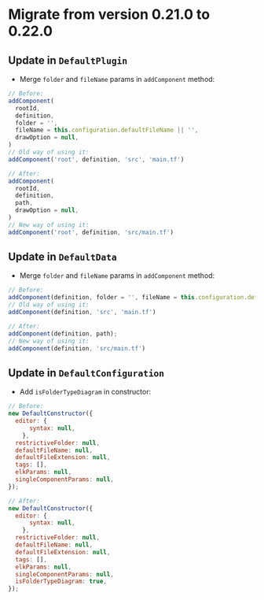 # Migrate from version 0.21.0 to 0.22.0

## Update in `DefaultPlugin`

- Merge `folder` and `fileName` params in `addComponent` method:

```js
// Before:
addComponent(
  rootId,
  definition,
  folder = '',
  fileName = this.configuration.defaultFileName || '',
  drawOption = null,
)
// Old way of using it:
addComponent('root', definition, 'src', 'main.tf')

// After:
addComponent(
  rootId,
  definition,
  path,
  drawOption = null,
)
// New way of using it:
addComponent('root', definition, 'src/main.tf')
```

## Update in `DefaultData`

- Merge `folder` and `fileName` params in `addComponent` method:

```js
// Before:
addComponent(definition, folder = '', fileName = this.configuration.defaultFileName || '')
// Old way of using it:
addComponent(definition, 'src', 'main.tf')

// After:
addComponent(definition, path);
// New way of using it:
addComponent(definition, 'src/main.tf')
```

## Update in `DefaultConfiguration`

- Add `isFolderTypeDiagram` in constructor:

```js
// Before:
new DefaultConstructor({
  editor: {
      syntax: null,
    },
  restrictiveFolder: null,
  defaultFileName: null,
  defaultFileExtension: null,
  tags: [],
  elkParams: null,
  singleComponentParams: null,
});

// After:
new DefaultConstructor({
  editor: {
      syntax: null,
    },
  restrictiveFolder: null,
  defaultFileName: null,
  defaultFileExtension: null,
  tags: [],
  elkParams: null,
  singleComponentParams: null,
  isFolderTypeDiagram: true,
});
```
